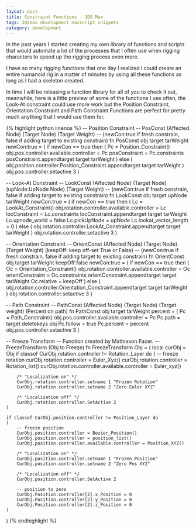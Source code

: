 ```yaml
---
layout: post
title: Constraint Functions - 3DS Max
tags: 3dsmax development maxscript snippets
category: development
---
```


In the past years I started creating my own library of functions and scripts that would automate a lot of the processes that I often use when rigging characters to speed up the rigging process even more.

I have so many rigging functions that one day I realized I could create an entire humanoid rig in a matter of minutes by using all these functions as long as I had a skeleton created.

In time I will be releasing a function library for all of you to check it out, meanwhile, here is a little preview of some of the functions I use often, the Look-At constraint could use more work but the Position Constraint, Orientation Constraint and Path Constraint Functions are perfect for pretty much anything that I would use them for.

{% highlight python linenos %}
-- Position Constraint
-- PosConst (Affected Node) (Target Node) (Target Weight)
-- (newCon:true if fresh constrain, false if adding target to existing constrain)
fn PosConst obj target tarWeight newCon:true =
(
    if newCon == true then
    (
        Pc = Position_Constraint()
        obj.pos.controller.available.controller = Pc
        posConstraint = Pc.constraints
        posConstraint.appendtarget target tarWeight
    )
    else
    (
        obj.position.controller.Position_Constraint.appendtarget target tarWeight
    )
    obj.pos.controller.setactive 3
)

-- Look-At Constraint
-- LookConst (Affected Node) (Target Node) (upNode:UpNode Node) (Target Weight)
-- (newCon:true if fresh constrain, false if adding target to existing constrain)
fn LookConst obj target upNode tarWeight newCon:true =
(
    if newCon == true then
    (
        Lc = LookAt_Constraint()
        obj.rotation.controller.available.controller = Lc
        locConstraint = Lc.constraints
        locConstraint.appendtarget target tarWeight
        Lc.upnode_world = false
        Lc.pickUpNode = upNode
        Lc.lookat_vector_length = 0
    )
    else
    (
        obj.rotation.controller.LookAt_Constraint.appendtarget target tarWeight
    )
    obj.rotation.controller.setactive 3
)

-- Orientation Constraint
-- OrientConst (Affected Node) (Target Node) (Target Weight) (keepOff: keep off-set True or False)
-- (newCon:true if fresh constrain, false if adding target to existing constrain)
fn OrientConst obj target tarWeight keepOff:false newCon:true =
(
    if newCon == true then
    (
        Oc = Orientation_Constraint()
        obj.rotation.controller.available.controller = Oc
        orientConstraint = Oc.constraints
        orientConstraint.appendtarget target tarWeight
        Oc.relative = keepOff
    )
    else
    (
        obj.rotation.controller.Orientation_Constraint.appendtarget target tarWeight
    )
    obj.rotation.controller.setactive 3
)

-- Path Constraint
-- PathConst (Affected Node) (Target Node) (Target weight) (Percent on path)
fn PathConst obj target tarWeight percent =
(
    Pc = Path_Constraint()
    obj.pos.controller.available.controller = Pc
    Pc.path = target
    deletekeys obj
    Pc.follow = true
    Pc.percent = percent
    obj.pos.controller.setactive 3
)


-- Freeze Transform -- Function created by Mathieson Facer.
-- FreezeTransform (Obj to Freeze)
fn FreezeTransform Obj =
(
    local curObj = Obj
    if classof CurObj.rotation.controller != Rotation_Layer do
    (
        -- freeze rotation
        curObj.rotation.controller = Euler_Xyz()
        curObj.rotation.controller = Rotation_list()
        curObj.rotation.controller.available.controller = Euler_xyz()

        /* "Localization on" */
        CurObj.rotation.controller.setname 1 "Frozen Rotation"
        CurObj.rotation.controller.setname 2 "Zero Euler XYZ"

        /* "Localization off" */
        CurObj.rotation.controller.SetActive 2
    )

    if classof CurObj.position.controller != Position_Layer do
    (
        -- freeze position
        CurObj.position.controller = Bezier_Position()
        CurObj.position.controller = position_list()
        CurObj.position.controller.available.controller = Position_XYZ()

        /* "Localization on" */
        CurObj.position.controller.setname 1 "Frozen Position"
        CurObj.position.controller.setname 2 "Zero Pos XYZ"

        /* "Localization off" */
        CurObj.position.controller.SetActive 2

        -- position to zero
        CurObj.Position.controller[2].x_Position = 0
        CurObj.Position.controller[2].y_Position = 0
        CurObj.Position.controller[2].z_Position = 0
    )
)
{% endhighlight %}
